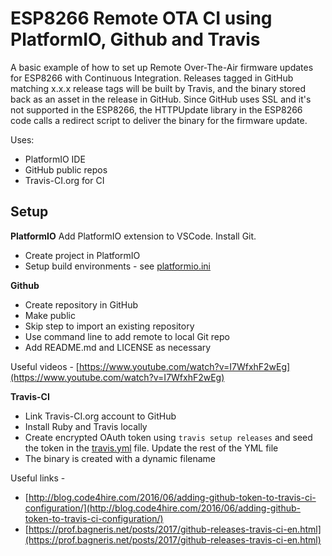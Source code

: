 # ESP8266 Remote OTA CI using PlatformIO, Github and Travis
A basic example of how to set up Remote Over-The-Air firmware updates for ESP8266 with Continuous Integration. Releases tagged in GitHub matching x.x.x release tags will be built by Travis, and the binary stored back as an asset in the release in GitHub.
Since GitHub uses SSL and it's not supported in the ESP8266, the HTTPUpdate library in the ESP8266 code calls a redirect script to deliver the binary for the firmware update. 
 
Uses:
 - PlatformIO IDE
 - GitHub public repos
 - Travis-CI.org for CI

## Setup
**PlatformIO**
Add PlatformIO extension to VSCode. Install Git.
 - Create project in PlatformIO
 - Setup build environments - see [platformio.ini](platformio.ini)

**Github**
 - Create repository in GitHub
 - Make public
 - Skip step to import an existing repository
 - Use command line to add remote to local Git repo
 - Add README.md and LICENSE as necessary

Useful videos - [https://www.youtube.com/watch?v=I7WfxhF2wEg](https://www.youtube.com/watch?v=I7WfxhF2wEg)

**Travis-CI**

 - Link Travis-CI.org account to GitHub
 - Install Ruby and Travis locally
 - Create encrypted OAuth token using `travis setup releases` and seed the token in the [travis.yml](https://github.com/csgregg/csg-esp8266-rota/blob/master/.travis.yml) file. Update the rest of the YML file
 - The binary is created with a dynamic filename

Useful links -

 - [http://blog.code4hire.com/2016/06/adding-github-token-to-travis-ci-configuration/](http://blog.code4hire.com/2016/06/adding-github-token-to-travis-ci-configuration/)
 - [https://prof.bagneris.net/posts/2017/github-releases-travis-ci-en.html](https://prof.bagneris.net/posts/2017/github-releases-travis-ci-en.html)



<!--stackedit_data:
eyJoaXN0b3J5IjpbLTg2MTc1NTY0NCw3MTQxMjkxOTYsMjgyNj
U0OTMyLDkzNTc4MjM0NiwxMDAwODg2NjQwLC01NjgwODg5Mjks
LTExNzUzMTM0NTksLTE2NTE4NTMwXX0=
-->